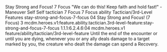 <ability>
  <name>Stay Strong and Focus!</name>
  <cost>7 Focus</cost>
  <flavor>&quot;We can do this! Keep faith and hold fast!&quot;</flavor>
  <keywords>
    <keyword>-</keyword>
  </keywords>
  <type>Maneuver</type>
  <distance>Self</distance>
  <target>Self</target>
  <metadata>
    <class>tactician</class>
    <cost>7 Focus</cost>
    <cost_amount>7</cost_amount>
    <cost_resource>Focus</cost_resource>
    <feature_type>ability</feature_type>
    <file_dpath>Tactician/3rd-Level Features</file_dpath>
    <item_id>stay-strong-and-focus-7-focus</item_id>
    <item_index>04</item_index>
    <item_name>Stay Strong and Focus! (7 Focus)</item_name>
    <level>3</level>
    <scc>mcdm.heroes.v1:feature.ability.tactician.3rd-level-feature:stay-strong-and-focus-7-focus</scc>
    <scdc>1.1.1:6.2.4.6:04</scdc>
    <source>mcdm.heroes.v1</source>
    <type>feature/ability/tactician/3rd-level-feature</type>
  </metadata>
  <effects>
    <effect type="mundane">Until the end of the encounter or until you are dying, whenever you or any ally deals damage to a target marked by you, the creature who dealt the damage can spend a Recovery.</effect>
  </effects>
</ability>

